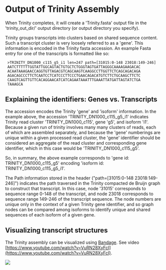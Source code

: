 # Output of Trinity Assembly

When Trinity completes, it will create a 'Trinity.fasta' output file in the 'trinity_out_dir/' output directory (or output directory you specify).  

Trinity groups transcripts into clusters based on shared sequence content. Such a transcript cluster is very loosely referred to as a 'gene'. This information is encoded in the Trinity fasta accession.  An example Fasta entry for one of the transcripts is formatted like so:

     >TRINITY_DN1000_c115_g5_i1 len=247 path=[31015:0-148 23018:149-246]
     AATCTTTTTTGGTATTGGCAGTACTGTGCTCTGGGTAGTGATTAGGGCAAAAGAAGACAC
     ACAATAAAGAACCAGGTGTTAGACGTCAGCAAGTCAAGGCCTTGGTTCTCAGCAGACAGA
     AGACAGCCCTTCTCAATCCTCATCCCTTCCCTGAACAGACATGTCTTCTGCAAGCTTCTC
     CAAGTCAGTTGTTCACAGGAACATCATCAGAATAAATTTGAAATTATGATTAGTATCTGA
     TAAAGCA

## Explaining the identifiers: Genes vs. Transcripts

The accession encodes the Trinity 'gene' and 'isoform' information. In the example above, the accession 'TRINITY_DN1000_c115_g5_i1' indicates Trinity read cluster 'TRINITY_DN1000_c115', gene 'g5', and isoform 'i1'.  Because a given run of trinity involves many many clusters of reads, each of which are assembled separately, and because the 'gene' numberings are unique within a given processed read cluster, the 'gene' identifier should be considered an aggregate of the read cluster and corresponding gene identifier, which in this case would be 'TRINITY_DN1000_c115_g5'.

So, in summary, the above example corresponds to 'gene id: TRINITY_DN1000_c115_g5' encoding 'isoform id: TRINITY_DN1000_c115_g5_i1'.

The Path information stored in the header ("path=[31015:0-148 23018:149-246]") indicates the path traversed in the Trinity compacted de Bruijn graph to construct that transcript.  In this case, node '31015' corresponds to sequence range 0-148 of the transcript, and node 23018 corresponds to sequence range 149-246 of the transcript sequence.  The node numbers are unique only in the context of a given Trinity gene identifier, and so graph nodes can be compared among isoforms to identify unique and shared sequences of each isoform of a given gene.

## Visualizing transcript structures

The Trinity assembly can be visualized using [Bandage](https://rrwick.github.io/Bandage/).  See video [https://www.youtube.com/watch?v=VuRN28XyFcI](https://www.youtube.com/watch?v=VuRN28XyFcI).

<img src="https://rrwick.github.io/Bandage/images/wiki/bandage_gui.png" />